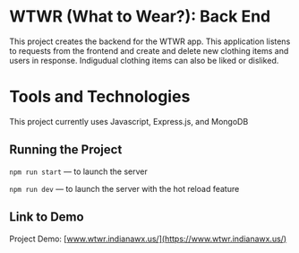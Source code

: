 # WTWR (What to Wear?): Back End

This project creates the backend for the WTWR app. This application listens to requests from the frontend and create and delete new clothing items and users in response. Indigudual clothing items can also be liked or disliked.

# Tools and Technologies

This project currently uses Javascript, Express.js, and MongoDB

## Running the Project

`npm run start` — to launch the server

`npm run dev` — to launch the server with the hot reload feature

## Link to Demo

Project Demo: [www.wtwr.indianawx.us/](https://www.wtwr.indianawx.us/)

